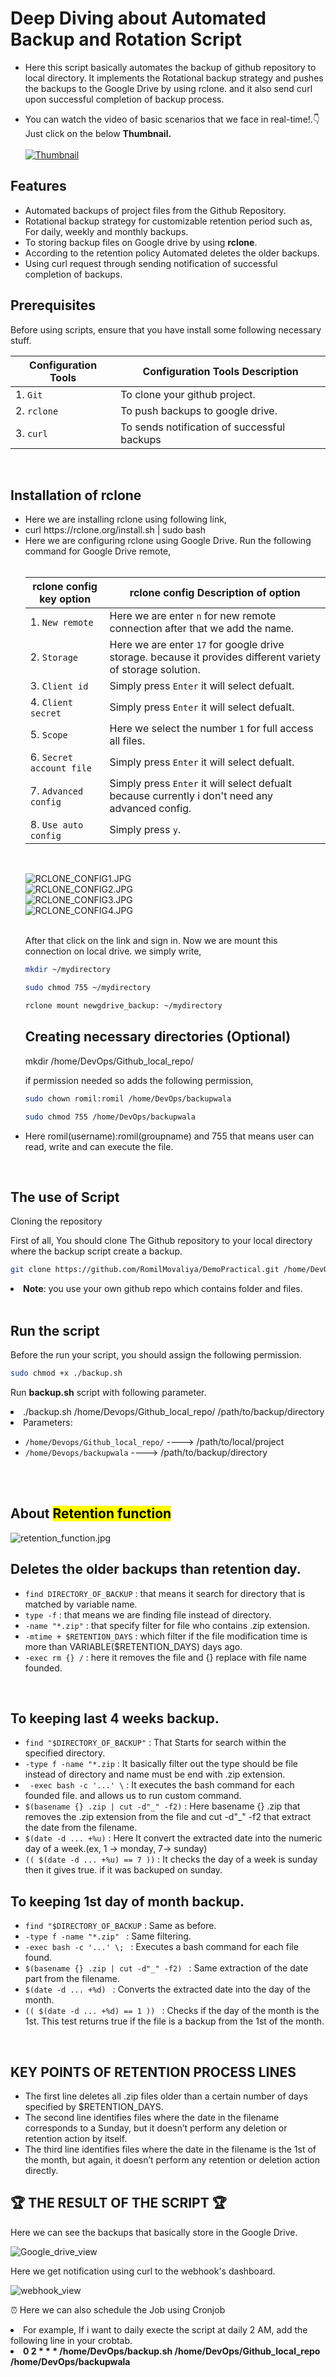 <h1>Deep Diving about Automated Backup and Rotation Script</h1>

- Here this script basically automates the backup of github repository to local directory. It implements the Rotational backup strategy and pushes the backups to the Google Drive by using rclone. and it also send curl upon successful completion of backup process.</p>

- You can watch the video of basic scenarios that we face in real-time!.👇Just click on the below <b>Thumbnail.</b><br><br>
[![Thumbnail](https://github.com/RomilMovaliya/Automated-Backup-and-Rotation-Script/blob/main/thumbnail.jpg)](https://drive.google.com/file/d/1Zskkztam-khKPH1n4gLKK1GiMl4siX-k/view?usp=sharing)


<h2>Features</h2>

<ul>
  <li>Automated backups of project files from the Github Repository.</li>
  <li>Rotational backup strategy for customizable retention period such as, For daily, weekly and monthly backups.</li>
  <li>To storing backup files on Google drive by using <b>rclone</b>.</li>
  <li>According to the retention policy Automated deletes the older backups.</li>
  <li>Using curl request through sending notification of successful completion of backups.</li>
</ul>

<br1>
<h2>Prerequisites</h2>
<p>Before using scripts, ensure that you have install some following necessary stuff.</p>


| **Configuration Tools**                          | **Configuration Tools Description**                 |
|------------------------------------------------|-----------------------------------------|
| 1. `Git`                                  | To clone your github project.                                   |
| 2. `rclone `                                     | To push backups to google drive.                                    |
| 3. `curl   `                                | To sends notification of successful backups                                  |
                        


<br>
<h2>Installation of rclone</h2>
<ul>
  <li>Here we are installing rclone using following link,</li>

<li>curl https://rclone.org/install.sh | sudo bash </li>

<li>Here we are configuring rclone using Google Drive. Run the following command for Google Drive remote,</li>

<br>

| **rclone config key option**                          | **rclone config Description of option**                 |
|------------------------------------------------|-----------------------------------------|
| 1. `New remote`                                   | Here we are enter `n` for new remote connection after that we add the name.                                   |
| 2. `Storage`                                       | Here we are enter `17` for google drive storage. because it provides different variety of storage solution.                          |
| 3. `Client id`                                    | Simply press `Enter` it will select defualt.                                 |
| 4. `Client secret`                                  | Simply press `Enter` it will select defualt.                                  |
| 5. `Scope`                                  | Here we select the number `1` for full access all files.                                |
| 6. `Secret account file`                                      | Simply press `Enter` it will select defualt.                           |
| 7.  `Advanced config`                            | Simply press `Enter`  it will select defualt because currently i don't need any advanced config.                       |
| 8.  `Use auto config`                            | Simply press `y`.                                |

<br>

<img src="https://github.com/RomilMovaliya/DemoPractical/blob/main/RCLONE_CONFIG1.JPG" alt="RCLONE_CONFIG1.JPG"><br>
<img src="https://github.com/RomilMovaliya/DemoPractical/blob/main/RCLONE_CONFIG2.JPG" alt="RCLONE_CONFIG2.JPG"><br>
<img src="https://github.com/RomilMovaliya/DemoPractical/blob/main/RCLONE_CONFIG3.JPG" alt="RCLONE_CONFIG3.JPG"><br>
<img src="https://github.com/RomilMovaliya/DemoPractical/blob/main/RCLONE_CONFIG4.JPG" alt="RCLONE_CONFIG4.JPG"><br>
<br>

After that click on the link and sign in.
Now we are mount this connection on local drive. we simply write,
 ```bash
mkdir ~/mydirectory
 ```

 ```bash
sudo chmod 755 ~/mydirectory
 ```

 ```bash
rclone mount newgdrive_backup: ~/mydirectory
```


<h2>Creating necessary directories (Optional)</h2>
<p>mkdir /home/DevOps/Github_local_repo/</p> 
<p>if permission needed so adds the following permission, </p>

 ```bash
sudo chown romil:romil /home/DevOps/backupwala
 ```

 ```bash
sudo chmod 755 /home/DevOps/backupwala
 ```

<li> Here romil(username):romil(groupname) and 755 that means user can read, write and can execute the file.</li>
</ul>

<br>
<h2>The use of Script</h2> 
<p>Cloning the repository</p>
<p>First of all, You should clone The Github repository to your local directory where the backup script create a backup.</p>

```bash
git clone https://github.com/RomilMovaliya/DemoPractical.git /home/DevOps/Github_local_repo/
```

<li><b>Note</b>: you use your own github repo which contains folder and files.</li>

<br>
<h2>Run the script</h2>
<p>Before the run your script, you should assign the following permission.

```bash
sudo chmod +x ./backup.sh
 ```
<p>Run <b>backup.sh</b> script with following parameter.</p>
<li>./backup.sh /home/Devops/Github_local_repo/ /path/to/backup/directory</li>
<li>Parameters:</li>

- `/home/Devops/Github_local_repo/` ----> /path/to/local/project <br>
- `/home/Devops/backupwala` ----> /path/to/backup/directory
<br>
<br>
<h2>About <mark>Retention function</mark></h2>
<img src="https://github.com/RomilMovaliya/DemoPractical/blob/main/retention_function.jpg" alt="retention_function.jpg"><br>

<h2>Deletes the older backups than retention day.</h2>

- `find DIRECTORY_OF_BACKUP` : </mark> that means it search for directory that is matched by variable name.
- `type -f` : </mark>that means we are finding file instead of directory.
- `-name "*.zip"` : </mark>that specify filter for file who contains .zip extension.
- `-mtime + $RETENTION_DAYS` : </mark> which filter if the file modification time is more than VARIABLE($RETENTION_DAYS) days ago.
- `-exec rm {} /` :</mark> here it removes the file and {} replace with file name founded.


<br>
<h2>To keeping last 4 weeks backup.</h2>

- `find "$DIRECTORY_OF_BACKUP"`  : That Starts for search within the specified directory.
- `-type f -name "*.zip` : It basically filter out the type should be file instead of directory and name must be end with .zip extension.
- ` -exec bash -c '...' \` : It executes the bash command for each founded file. and allows us to run custom command.
- `$(basename {} .zip | cut -d"_" -f2)` : Here basename {} .zip that removes the .zip extension from the file and cut -d"_" -f2 that extract the date from the filename.
- `$(date -d ... +%u)` : Here It convert the extracted date into the numeric day of a week.(ex, 1 -> monday, 7-> sunday)
- `(( $(date -d ... +%u) == 7 ))` : It checks the day of a week is sunday then it gives true. if it was backuped on sunday.


<h2>To keeping 1st day of month backup.</h2>

- `find "$DIRECTORY_OF_BACKUP` :  Same as before.
- `-type f -name "*.zip" ` : Same filtering. 
- `-exec bash -c '...' \; ` : Executes a bash command for each file found. 
- `$(basename {} .zip | cut -d"_" -f2) ` : Same extraction of the date part from the filename.
- `$(date -d ... +%d) ` : Converts the extracted date into the day of the month.
- `(( $(date -d ... +%d) == 1 )) ` : Checks if the day of the month is the 1st. This test returns true if the file is a backup from the 1st of the month.


<br>
<h2> KEY POINTS OF RETENTION PROCESS LINES </h2>
<ul>
<li>The first line deletes all .zip files older than a certain number of days specified by $RETENTION_DAYS.</li>
<li>The second line identifies files where the date in the filename corresponds to a Sunday, but it doesn’t perform any deletion or retention action by itself.</li>
<li>The third line identifies files where the date in the filename is the 1st of the month, but again, it doesn’t perform any retention or deletion action directly.</li>
</ul>

<h2> 🏆 THE RESULT OF THE SCRIPT 🏆 </h2>
<P>Here we can see the backups that basically store in the Google Drive.</P>
<img src="https://github.com/RomilMovaliya/DemoPractical/blob/main/google_drive_result.JPG" alt="Google_drive_view">
<p>Here we get notification using curl to the webhook's dashboard.</p>
<img src="https://github.com/RomilMovaliya/DemoPractical/blob/main/webhook_result.JPG" alt="webhook_view">

<p>⏰ Here we can also schedule the Job using Cronjob</p>
<p>
  <li>For example, If i want to daily execte the script at daily 2 AM, add the following line in your crobtab. </li>
  <li><b>0 2 * * * /home/DevOps/backup.sh  /home/DevOps/Github_local_repo  /home/DevOps/backupwala</b></li>
</p>
